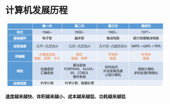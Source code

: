 <!--
 * @Descripttion: 
 * @version: 
 * @Author: WangQing
 * @email: 2749374330@qq.com
 * @Date: 2019-12-23 12:34:01
 * @LastEditors  : WangQing
 * @LastEditTime : 2019-12-23 12:36:13
 -->
# 计算机发展历程

![](images/2019-12-23-12-34-23.png)

**速度越来越快、体积越来越小、成本越来越低、功耗越来越低**